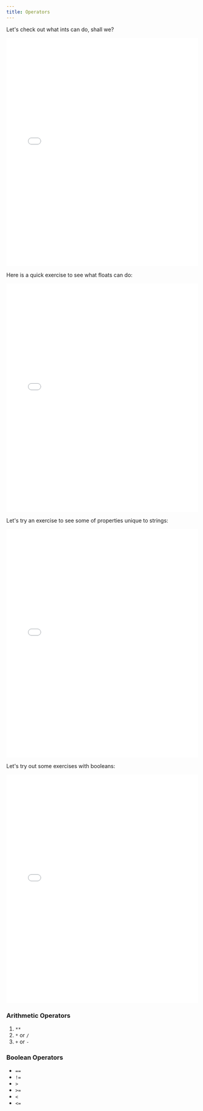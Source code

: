 ```yaml
---
title: Operators
---
```


Let's check out what ints can do, shall we?

<iframe frameborder="0" width="100%" height="600px" src="scientific notation"></iframe>

Here is a quick exercise to see what floats can do:

<iframe frameborder="0" width="100%" height="600px" src="scientific notation (negative) and integer division"></iframe>

Let's try an exercise to see some of properties unique to strings:

<iframe frameborder="0" width="100%" height="600px" src="integer divided by a string and add two strings together"></iframe>

Let's try out some exercises with booleans:

<iframe frameborder="0" width="100%" height="600px" src="True + 2"></iframe>

### Arithmetic Operators

1. `**`
2. `*` or `/`
3. `+` or `-`

### Boolean Operators

- `==`
- `!=`
- `>`
- `>=`
- `<`
- `<=`